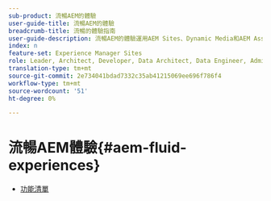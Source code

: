 ```yaml
---
sub-product: 流暢AEM的體驗
user-guide-title: 流暢AEM的體驗
breadcrumb-title: 流暢的體驗指南
user-guide-description: 流暢AEM的體驗運用AEM Sites、Dynamic Media和AEM Assets等強大的功能集AEM，為無頭內容傳遞提供強穩的解決方案。
index: n
feature-set: Experience Manager Sites
role: Leader, Architect, Developer, Data Architect, Data Engineer, Administrator, Business Practitioner
translation-type: tm+mt
source-git-commit: 2e734041bdad7332c35ab41215069ee696f786f4
workflow-type: tm+mt
source-wordcount: '51'
ht-degree: 0%

---
```



# 流暢AEM體驗{#aem-fluid-experiences}

+ [功能清單](/help/fluid-experiences/feature-list.md)